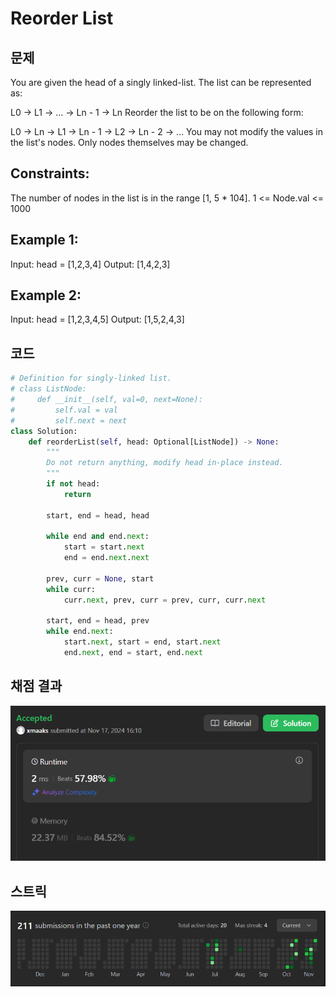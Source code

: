 # Reorder List

## 문제
You are given the head of a singly linked-list. The list can be represented as:

L0 → L1 → … → Ln - 1 → Ln
Reorder the list to be on the following form:

L0 → Ln → L1 → Ln - 1 → L2 → Ln - 2 → …
You may not modify the values in the list's nodes. Only nodes themselves may be changed.

## Constraints:
The number of nodes in the list is in the range [1, 5 * 104].
1 <= Node.val <= 1000

## Example 1:

Input: head = [1,2,3,4]
Output: [1,4,2,3]

## Example 2:

Input: head = [1,2,3,4,5]
Output: [1,5,2,4,3]

## 코드
```python
# Definition for singly-linked list.
# class ListNode:
#     def __init__(self, val=0, next=None):
#         self.val = val
#         self.next = next
class Solution:
    def reorderList(self, head: Optional[ListNode]) -> None:
        """
        Do not return anything, modify head in-place instead.
        """
        if not head:
            return

        start, end = head, head

        while end and end.next:
            start = start.next
            end = end.next.next

        prev, curr = None, start
        while curr:
            curr.next, prev, curr = prev, curr, curr.next

        start, end = head, prev
        while end.next:
            start.next, start = end, start.next
            end.next, end = start, end.next
```


## 채점 결과
![img.png](img.png)

## 스트릭
![img_1.png](img_1.png)
